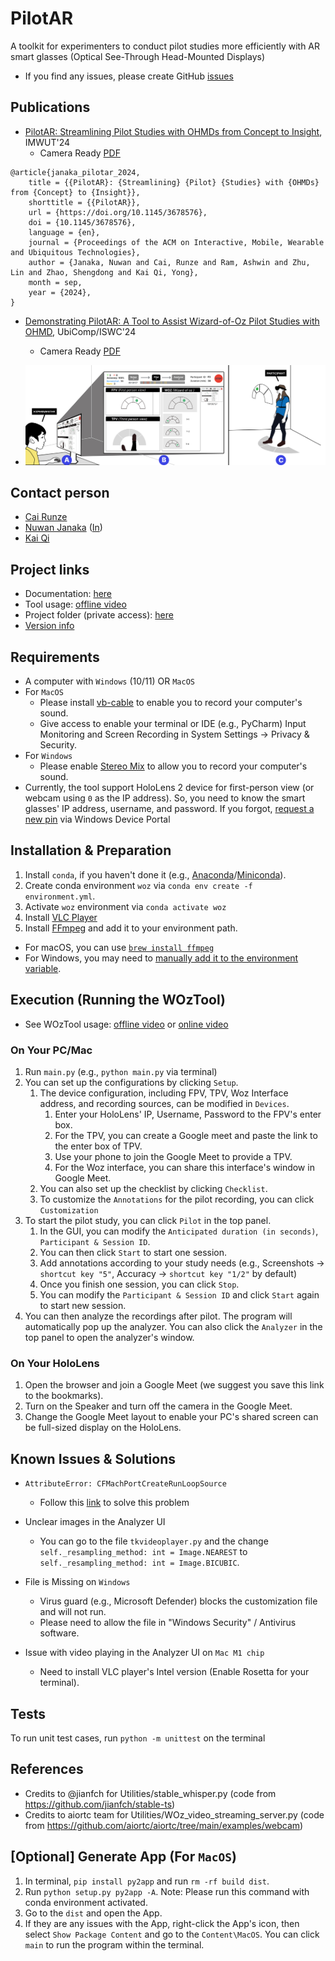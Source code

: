 # PilotAR
A toolkit for experimenters to conduct pilot studies more efficiently with AR smart glasses (Optical See-Through Head-Mounted Displays)

- If you find any issues, please create GitHub [issues](https://github.com/Synteraction-Lab/PilotAR/issues) 

## Publications
- [PilotAR: Streamlining Pilot Studies with OHMDs from Concept to Insight](https://doi.org/10.1145/3678576), IMWUT'24
  - Camera Ready [PDF](paper/IMWUT24_PilotAR.pdf)
```
@article{janaka_pilotar_2024,
	title = {{PilotAR}: {Streamlining} {Pilot} {Studies} with {OHMDs} from {Concept} to {Insight}},
	shorttitle = {{PilotAR}},
	url = {https://doi.org/10.1145/3678576},
	doi = {10.1145/3678576},
	language = {en},
	journal = {Proceedings of the ACM on Interactive, Mobile, Wearable and Ubiquitous Technologies},
	author = {Janaka, Nuwan and Cai, Runze and Ram, Ashwin and Zhu, Lin and Zhao, Shengdong and Kai Qi, Yong},
	month = sep,
	year = {2024},
}
```
- [Demonstrating PilotAR: A Tool to Assist Wizard-of-Oz Pilot Studies with OHMD](https://doi.org/10.1145/3675094.3677554), UbiComp/ISWC'24
  - Camera Ready [PDF](paper/UbiComp24_Demonstrating_PilotAR.pdf)

- [![Video](paper/pilotar_teaser.jpg)](https://youtu.be/6Ta_eWziOyo)


## Contact person
- [Cai Runze](https://synteraction.org/our-team)
- [Nuwan Janaka](https://synteraction.org/our-team) ([In](https://www.linkedin.com/in/nuwan-janaka/))
- [Kai Qi](https://synteraction.org/our-team)


## Project links
- Documentation: [here](https://docs.google.com/presentation/d/18W6QEvvQTLHl7Hf6uT8z5MNWrjOWcaP5SRqOvsnnRr4/view?usp=sharing)
- Tool usage: [offline video](docs/WOzTool_user_guide.mp4)
- Project folder (private access): [here](https://drive.google.com/drive/folders/1vBHP0YW2hwhJSStCFvWi4LTjTzqru6VU?usp=sharing)
- [Version info](VERSION.md)


## Requirements
- A computer with `Windows` (10/11) OR `MacOS`
- For `MacOS`
  - Please install [vb-cable](https://vb-audio.com/Cable/index.htm) to enable you to record your computer's sound.
  - Give access to enable your terminal or IDE (e.g., PyCharm) Input Monitoring and Screen Recording in System Settings -> Privacy & Security.
- For `Windows`
  - Please enable [Stereo Mix](https://www.itechtics.com/stereo-mix/) to allow you to record your computer's sound.
- Currently, the tool support HoloLens 2 device for first-person view (or webcam using `0` as the IP address). So, you need to know the smart glasses' IP address, username, and password. If you forgot, [request a new pin](https://learn.microsoft.com/en-us/windows/mixed-reality/develop/advanced-concepts/using-the-windows-device-portal#creating-a-username-and-password) via Windows Device Portal


## Installation & Preparation
1. Install `conda`, if you haven't done it (e.g., [Anaconda](https://docs.anaconda.com/anaconda/install/)/[Miniconda](https://docs.conda.io/en/latest/miniconda.html)).
2. Create conda environment `woz` via `conda env create -f environment.yml`.
3. Activate `woz` environment via `conda activate woz`
4. Install [VLC Player](https://www.videolan.org/vlc/)
5. Install [FFmpeg](https://ffmpeg.org/) and add it to your environment path.
  - For macOS, you can use [`brew install ffmpeg`](https://formulae.brew.sh/formula/ffmpeg)
  - For Windows, you may need to [manually add it to the environment variable](https://phoenixnap.com/kb/ffmpeg-windows).


## Execution (Running the WOzTool)
- See WOzTool usage: [offline video](docs/WOzTool_user_guide.mp4) or [online video](https://drive.google.com/file/d/1xDKq9QWO3E_08jmHDij__AfRCtFm4jrl/view?usp=sharing)

### On Your PC/Mac
1. Run `main.py` (e.g., `python main.py` via terminal)
2. You can set up the configurations by clicking `Setup`.
   1. The device configuration, including FPV, TPV, Woz Interface address, and recording sources, can be modified in `Devices`.
      1. Enter your HoloLens' IP, Username, Password to the FPV's enter box.
      2. For the TPV, you can create a Google meet and paste the link to the enter box of TPV.
      3. Use your phone to join the Google Meet to provide a TPV.
      4. For the Woz interface, you can share this interface's window in Google Meet.
   2. You can also set up the checklist by clicking `Checklist`.
   3. To customize the `Annotations` for the pilot recording, you can click `Customization`
3. To start the pilot study, you can click `Pilot` in the top panel. 
   1. In the GUI, you can modify the ``Anticipated duration (in seconds)``, ``Participant & Session ID``. 
   2. You can then click ``Start`` to start one session. 
   3. Add annotations according to your study needs (e.g., Screenshots -> `shortcut key "5"`, Accuracy -> `shortcut key "1/2"` by default)
   4. Once you finish one session, you can click ``Stop``.
   5. You can modify the ``Participant & Session ID`` and click ``Start`` again to start new session.
4. You can then analyze the recordings after pilot. The program will automatically pop up the analyzer. 
You can also click the `Analyzer` in the top panel to open the analyzer's window.

### On Your HoloLens
1. Open the browser and join a Google Meet (we suggest you save this link to the bookmarks).
2. Turn on the Speaker and turn off the camera in the Google Meet.
3. Change the Google Meet layout to enable your PC's shared screen can be full-sized display on the HoloLens.

## Known Issues & Solutions
- ``AttributeError: CFMachPortCreateRunLoopSource``
  - Follow this [link](https://github.com/moses-palmer/pynput/issues/55#issuecomment-924820627) to solve this problem

- Unclear images in the Analyzer UI
  - You can go to the file ``tkvideoplayer.py`` and the change ``self._resampling_method: int = Image.NEAREST`` to 
  ``self._resampling_method: int = Image.BICUBIC``.

- File is Missing on `Windows`
  - Virus guard (e.g., Microsoft Defender) blocks the customization file and will not run. 
  - Please need to allow the file in "Windows Security" / Antivirus software.

- Issue with video playing in the Analyzer UI on `Mac M1 chip`
  - Need to install VLC player's Intel version (Enable Rosetta for your terminal).

## Tests
To run unit test cases, run `python -m unittest` on the terminal

## References
- Credits to @jianfch for Utilities/stable_whisper.py (code from https://github.com/jianfch/stable-ts)
- Credits to aiortc team for Utilities/WOz_video_streaming_server.py (code from https://github.com/aiortc/aiortc/tree/main/examples/webcam)


## [Optional] Generate App (For `MacOS`)
1. In terminal, ``pip install py2app`` and run ``rm -rf build dist``.
2. Run ``python setup.py py2app -A``. Note: Please run this command with conda environment activated.
3. Go to the ``dist`` and open the App.
4. If they are any issues with the App, right-click the App's icon, then select ``Show Package Content`` and go to the ``Content\MacOS``. You can click ``main`` to run the program within the terminal.
